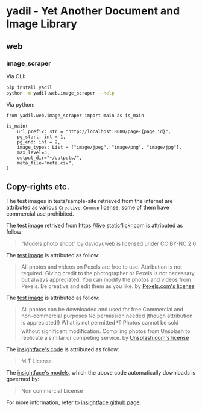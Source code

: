 # yadil - Yet Another Document and Image Library

## web

### image_scraper

Via CLI:

```bash
pip install yadil
python -m yadil.web.image_scraper --help
```

Via python: 

```
from yadil.web.image_scraper import main as is_main

is_main(
    url_prefix: str = "http://localhost:8080/page-{page_id}",
    pg_start: int = 1,
    pg_end: int = 2,
    image_types: List = ["image/jpeg", "image/png", "image/jpg"],
    max_level=3,
    output_dir="~/outputs/",
    meta_file="meta.csv",
)
```

## Copy-rights etc.

The test images in tests/sample-site retrieved from the internet are attributed as various `Creative Common` license, some of them have commercial use prohibited. 

The [test image](https://live.staticflickr.com/2605/3721476240_bf643c709e.jpg) retrived from https://live.staticflickr.com is attributed as follow:

> "Models photo shoot" by davidyuweb is licensed under CC BY-NC 2.0

The [test image](https://www.pexels.com/photo/back-view-of-a-woman-in-brown-dress-3866555/) is attributed as follow:

> All photos and videos on Pexels are free to use.
> Attribution is not required. Giving credit to the photographer or Pexels is not necessary but always appreciated.
> You can modify the photos and videos from Pexels. Be creative and edit them as you like. 
> by [Pexels.com's license](https://www.pexels.com/license/)

The [test image](https://unsplash.com/photos/6xv4A1VA1rU) is attributed as follow:

> All photos can be downloaded and used for free
> Commercial and non-commercial purposes
> No permission needed (though attribution is appreciated!)
> What is not permitted 👎
> Photos cannot be sold without significant modification.
> Compiling photos from Unsplash to replicate a similar or competing service.
> by [Unsplash.com's license](https://unsplash.com/license)

The [insightface's code](https://pypi.org/project/insightface/) is attributed as follow:

> MIT License 

The [insightface's models](https://pypi.org/project/insightface/), which the above code automatically downloads is governed by: 

> Non commercial License

For more information, refer to [insightface github page](https://github.com/deepinsight/insightface). 